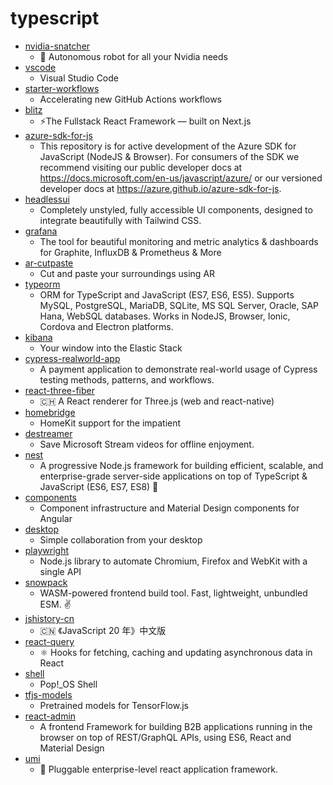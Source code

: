 # typescript
- [nvidia-snatcher](https://github.com/jef/nvidia-snatcher)
  - 🤖 Autonomous robot for all your Nvidia needs
- [vscode](https://github.com/microsoft/vscode)
  - Visual Studio Code
- [starter-workflows](https://github.com/actions/starter-workflows)
  - Accelerating new GitHub Actions workflows
- [blitz](https://github.com/blitz-js/blitz)
  - ⚡️The Fullstack React Framework — built on Next.js
- [azure-sdk-for-js](https://github.com/Azure/azure-sdk-for-js)
  - This repository is for active development of the Azure SDK for JavaScript (NodeJS & Browser). For consumers of the SDK we recommend visiting our public developer docs at https://docs.microsoft.com/en-us/javascript/azure/ or our versioned developer docs at https://azure.github.io/azure-sdk-for-js.
- [headlessui](https://github.com/tailwindlabs/headlessui)
  - Completely unstyled, fully accessible UI components, designed to integrate beautifully with Tailwind CSS.
- [grafana](https://github.com/grafana/grafana)
  - The tool for beautiful monitoring and metric analytics & dashboards for Graphite, InfluxDB & Prometheus & More
- [ar-cutpaste](https://github.com/cyrildiagne/ar-cutpaste)
  - Cut and paste your surroundings using AR
- [typeorm](https://github.com/typeorm/typeorm)
  - ORM for TypeScript and JavaScript (ES7, ES6, ES5). Supports MySQL, PostgreSQL, MariaDB, SQLite, MS SQL Server, Oracle, SAP Hana, WebSQL databases. Works in NodeJS, Browser, Ionic, Cordova and Electron platforms.
- [kibana](https://github.com/elastic/kibana)
  - Your window into the Elastic Stack
- [cypress-realworld-app](https://github.com/cypress-io/cypress-realworld-app)
  - A payment application to demonstrate real-world usage of Cypress testing methods, patterns, and workflows.
- [react-three-fiber](https://github.com/pmndrs/react-three-fiber)
  - 🇨🇭 A React renderer for Three.js (web and react-native)
- [homebridge](https://github.com/homebridge/homebridge)
  - HomeKit support for the impatient
- [destreamer](https://github.com/snobu/destreamer)
  - Save Microsoft Stream videos for offline enjoyment.
- [nest](https://github.com/nestjs/nest)
  - A progressive Node.js framework for building efficient, scalable, and enterprise-grade server-side applications on top of TypeScript & JavaScript (ES6, ES7, ES8) 🚀
- [components](https://github.com/angular/components)
  - Component infrastructure and Material Design components for Angular
- [desktop](https://github.com/desktop/desktop)
  - Simple collaboration from your desktop
- [playwright](https://github.com/microsoft/playwright)
  - Node.js library to automate Chromium, Firefox and WebKit with a single API
- [snowpack](https://github.com/snowpackjs/snowpack)
  - WASM-powered frontend build tool. Fast, lightweight, unbundled ESM. ✌️
- [jshistory-cn](https://github.com/doodlewind/jshistory-cn)
  - 🇨🇳 《JavaScript 20 年》中文版
- [react-query](https://github.com/tannerlinsley/react-query)
  - ⚛️ Hooks for fetching, caching and updating asynchronous data in React
- [shell](https://github.com/pop-os/shell)
  - Pop!_OS Shell
- [tfjs-models](https://github.com/tensorflow/tfjs-models)
  - Pretrained models for TensorFlow.js
- [react-admin](https://github.com/marmelab/react-admin)
  - A frontend Framework for building B2B applications running in the browser on top of REST/GraphQL APIs, using ES6, React and Material Design
- [umi](https://github.com/umijs/umi)
  - 🌋 Pluggable enterprise-level react application framework.
